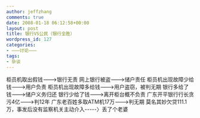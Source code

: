 ```yaml
---
author: jeffzhang
comments: true
date: 2008-01-18 06:12:58+00:00
layout: post
title: 银行VS公民（银行全胜）
wordpress_id: 127
categories:
- ———讨论———
tags:
- 杂谈
---
```


柜员机取出假钱--->银行无责
 网上银行被盗--->储户责任
 柜员机出现故障少给钱--->用户负责
 柜员机出现故障多给钱--->用户盗窃，被判无期
 银行多给了钱--->储户义务归还
 银行少给了钱--->离开柜台概不负责
 广东开平银行行长贪污4亿--->判12年
 广东老百姓多取ATM机17万--->判无期
 莫名其妙欠贷111.1万，事发后没有监察机关主动介入-----〉丢了个老婆
 
